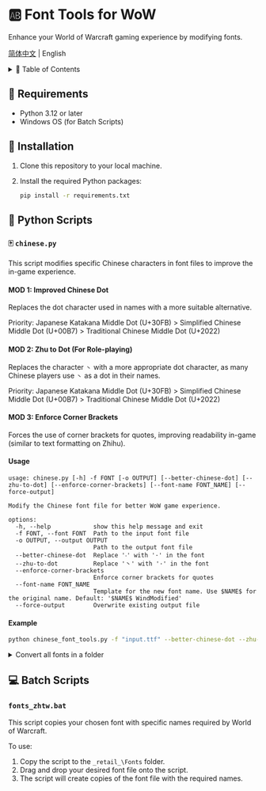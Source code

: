 # 🆎 Font Tools for WoW

Enhance your World of Warcraft gaming experience by modifying fonts.

[简体中文](README_zhCN.md) | English

<details>
<summary>📖 Table of Contents</summary>

- [💼 Requirements](#-requirements)
- [🚚 Installation](#-installation)
- [🐍 Python Scripts](#-python-scripts)
  - [🀄 `chinese.py`](#-chinesepy)
    - [MOD 1: Improved Chinese Dot](#mod-1-improved-chinese-dot)
    - [MOD 2: Zhu to Dot (For Role-playing)](#mod-2-zhu-to-dot-for-role-playing)
    - [MOD 3: Enforce Corner Brackets](#mod-3-enforce-corner-brackets)
    - [Usage](#usage)
    - [Example](#example)
- [💻 Batch Scripts](#-batch-scripts)
  - [`fonts_zhtw.bat`](#fonts_zhtwbat)

</details>

## 💼 Requirements

- Python 3.12 or later
- Windows OS (for Batch Scripts)

## 🚚 Installation

1. Clone this repository to your local machine.
2. Install the required Python packages:

   ```bash
   pip install -r requirements.txt
   ```

## 🐍 Python Scripts

### 🀄 `chinese.py`

This script modifies specific Chinese characters in font files to improve the in-game experience.

#### MOD 1: Improved Chinese Dot

Replaces the dot character used in names with a more suitable alternative.

Priority: Japanese Katakana Middle Dot (U+30FB) > Simplified Chinese Middle Dot (U+00B7) > Traditional Chinese Middle Dot (U+2022)

#### MOD 2: Zhu to Dot (For Role-playing)

Replaces the character `丶` with a more appropriate dot character, as many Chinese players use `丶` as a dot in their names.

Priority: Japanese Katakana Middle Dot (U+30FB) > Simplified Chinese Middle Dot (U+00B7) > Traditional Chinese Middle Dot (U+2022)

#### MOD 3: Enforce Corner Brackets

Forces the use of corner brackets for quotes, improving readability in-game (similar to text formatting on Zhihu).

#### Usage

```text
usage: chinese.py [-h] -f FONT [-o OUTPUT] [--better-chinese-dot] [--zhu-to-dot] [--enforce-corner-brackets] [--font-name FONT_NAME] [--force-output]

Modify the Chinese font file for better WoW game experience.

options:
  -h, --help            show this help message and exit
  -f FONT, --font FONT  Path to the input font file
  -o OUTPUT, --output OUTPUT
                        Path to the output font file
  --better-chinese-dot  Replace '‧' with '·' in the font
  --zhu-to-dot          Replace '丶' with '·' in the font
  --enforce-corner-brackets
                        Enforce corner brackets for quotes
  --font-name FONT_NAME
                        Template for the new font name. Use $NAME$ for the original name. Default: '$NAME$ WindModified'
  --force-output        Overwrite existing output file
```

#### Example

```bash
python chinese_font_tools.py -f "input.ttf" --better-chinese-dot --zhu-to-dot --enforce-corner-brackets
```

<details>
<summary>Convert all fonts in a folder</summary>

```cmd
@echo off
setlocal enabledelayedexpansion
call .venv\Scripts\activate.bat
set "SOURCE_DIR=E:\Blizzard\World of Warcraft\Development\Font Source"
set "DEST_DIR=E:\Blizzard\World of Warcraft\_retail_\Interface\Addons\WindMedia\Font"

for /R "%SOURCE_DIR%" %%F in (*.ttf *.otf) do (
    set "RELATIVE_PATH=%%~dpF"
    set "RELATIVE_PATH=!RELATIVE_PATH:%SOURCE_DIR%=!"
    set "OUTPUT_DIR=%DEST_DIR%!RELATIVE_PATH!"
    if not exist "!OUTPUT_DIR!" mkdir "!OUTPUT_DIR!"
    set "OUTPUT_FILE=!OUTPUT_DIR!%%~nxF"
    echo Processing: %%F
    echo Output to: !OUTPUT_FILE!
    python chinese.py ^
    -f "%%F" ^
    -o "!OUTPUT_FILE!" ^
    --better-chinese-dot ^
    --zhu-to-dot ^
    --enforce-corner-brackets ^
    --font-name "$NAME$ Wind Edition" ^
    --force-output
)

echo All fonts processed.
pause
```

</details>

## 💻 Batch Scripts

### `fonts_zhtw.bat`

This script copies your chosen font with specific names required by World of Warcraft.

To use:

1. Copy the script to the `_retail_\Fonts` folder.
2. Drag and drop your desired font file onto the script.
3. The script will create copies of the font file with the required names.
